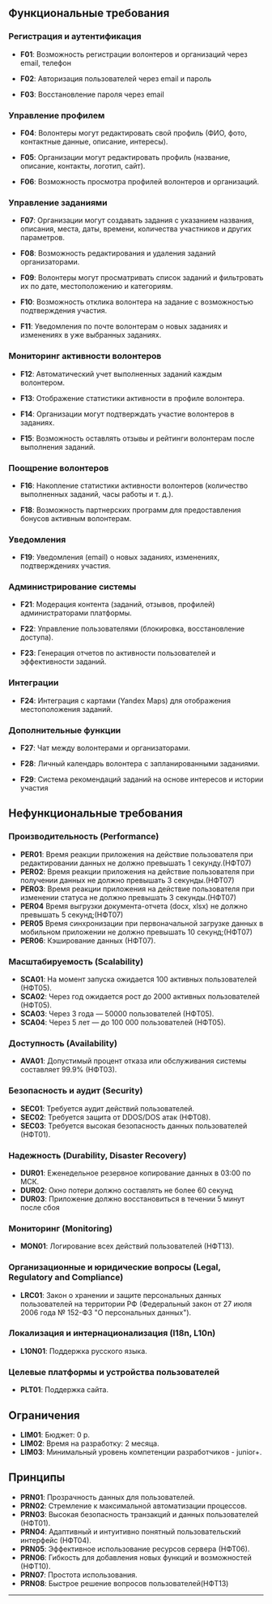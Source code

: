 

## Функциональные требования

### Регистрация и аутентификация

- **F01**: Возможность регистрации волонтеров и организаций через email, телефон
    
- **F02**: Авторизация пользователей через email и пароль
    
- **F03**: Восстановление пароля через email
    

### Управление профилем

- **F04**: Волонтеры могут редактировать свой профиль (ФИО, фото, контактные данные, описание, интересы).
    
- **F05**: Организации могут редактировать профиль (название, описание, контакты, логотип, сайт).
    
- **F06**: Возможность просмотра профилей волонтеров и организаций.
    

### Управление заданиями

- **F07**: Организации могут создавать задания с указанием названия, описания, места, даты, времени, количества участников и других параметров.
    
- **F08**: Возможность редактирования и удаления заданий организаторами.
    
- **F09**: Волонтеры могут просматривать список заданий и фильтровать их по дате, местоположению и категориям.
    
- **F10**: Возможность отклика волонтера на задание с возможностью подтверждения участия.
    
- **F11**: Уведомления по почте волонтерам о новых заданиях и изменениях в уже выбранных заданиях.
    

### Мониторинг активности волонтеров

- **F12**: Автоматический учет выполненных заданий каждым волонтером.
    
- **F13**: Отображение статистики активности в профиле волонтера.
    
- **F14**: Организации могут подтверждать участие волонтеров в заданиях.
    
- **F15**: Возможность оставлять отзывы и рейтинги волонтерам после выполнения заданий.
    

### Поощрение волонтеров

- **F16**: Накопление статистики активности волонтеров (количество выполненных заданий, часы работы и т. д.).
    
- **F18**: Возможность партнерских программ для предоставления бонусов активным волонтерам.
    

### Уведомления

- **F19**: Уведомления (email) о новых заданиях, изменениях, подтверждениях участия.

### Администрирование системы

- **F21**: Модерация контента (заданий, отзывов, профилей) администраторами платформы.
    
- **F22**: Управление пользователями (блокировка, восстановление доступа).
    
- **F23**: Генерация отчетов по активности пользователей и эффективности заданий.
    

### Интеграции

- **F24**: Интеграция с картами (Yandex Maps) для отображения местоположения заданий.


### Дополнительные функции

- **F27**: Чат между волонтерами и организаторами.
    
- **F28**: Личный календарь волонтера с запланированными заданиями.
    
- **F29**: Система рекомендаций заданий на основе интересов и истории участия

## Нефункциональные требования

### Производительность (Performance)
- **PER01**: Время реакции приложения на действие пользователя при редактировании данных не должно превышать 1 секунду.(НФТ07)
- **PER02**: Время реакции приложения на действие пользователя при получении данных не должно превышать 3 секунды.(НФТ07)
-  **PER03**: Время реакции приложения на действие пользователя при изменении статуса не должно превышать 3 секунды.(НФТ07)
- **PER04** Время выгрузки документа-отчета (docx, xlsx) не должно превышать 5 секунд;(НФТ07)
- **PER05** Время синхронизации при первоначальной загрузке данных в мобильном приложении не должно превышать 10 секунд;(НФТ07)
- **PER06**: Кэширование данных (НФТ07).


### Масштабируемость (Scalability)

- **SCA01**: На момент запуска ожидается 100 активных пользователей (НФТ05).
- **SCA02**: Через год ожидается рост до 2000 активных пользователей (НФТ05).
- **SCA03**: Через 3 года — 50000 пользователей (НФТ05).
- **SCA04**: Через 5 лет — до 100 000 пользователей (НФТ05).


### Доступность (Availability)

- **AVA01**: Допустимый процент отказа или обслуживания системы составляет 99.9% (НФТ03).


### Безопасность и аудит (Security)

- **SEC01**: Требуется аудит действий пользователей.
- **SEC02**: Требуется защита от DDOS/DOS атак (НФТ08).
- **SEC03**: Требуется высокая безопасность данных пользователей (НФТ01).


### Надежность (Durability, Disaster Recovery)

- **DUR01**: Еженедельное резервное копирование данных в 03:00 по МСК.
- **DUR02**: Окно потери должно составлять не более 60 секунд
- **DUR03**: Приложение должно восстановиться в течении 5 минут после сбоя


### Мониторинг (Monitoring)

- **MON01**: Логирование всех действий пользователей (НФТ13).


### Организационные и юридические вопросы (Legal, Regulatory and Compliance)

- **LRC01**: Закон о хранении и защите персональных данных пользователей на территории РФ (Федеральный закон от 27 июля 2006 года № 152-ФЗ "О персональных данных").

### Локализация и интернационализация (I18n, L10n)

- **L10N01**: Поддержка русского языка.

### Целевые платформы и устройства пользователей

- **PLT01**: Поддержка сайта.


## Ограничения

- **LIM01**: Бюджет: 0 р.
- **LIM02**: Время на разработку: 2 месяца.
- **LIM03**: Минимальный уровень компетенции разработчиков - junior+.

## Принципы

- **PRN01**: Прозрачность данных для пользователей.
- **PRN02**: Стремление к максимальной автоматизации процессов.
- **PRN03**: Высокая безопасность транзакций и данных пользователей (НФТ01).
- **PRN04**: Адаптивный и интуитивно понятный пользовательский интерфейс (НФТ04).
- **PRN05**: Эффективное использование ресурсов сервера (НФТ06).
- **PRN06**: Гибкость для добавления новых функций и возможностей (НФТ10).
- **PRN07**: Простота использования.
- **PRN08**: Быстрое решение вопросов пользователей(НФТ13)

----
